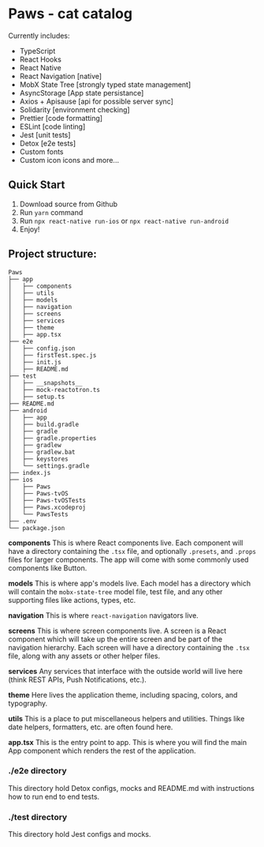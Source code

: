 # Paws - cat catalog

Currently includes:

- TypeScript
- React Hooks
- React Native
- React Navigation [native]
- MobX State Tree [strongly typed state management]
- AsyncStorage [App state persistance]
- Axios + Apisause [api for possible server sync]
- Solidarity [environment checking]
- Prettier [code formatting]
- ESLint [code linting]
- Jest [unit tests]
- Detox [e2e tests]
- Custom fonts
- Custom icon icons
  and more...

## Quick Start

1. Download source from Github
2. Run `yarn` command
3. Run `npx react-native run-ios` or `npx react-native run-android`
4. Enjoy!

## Project structure:

```
Paws
├── app
│   ├── components
│   ├── utils
│   ├── models
│   ├── navigation
│   ├── screens
│   ├── services
│   ├── theme
│   ├── app.tsx
├── e2e
│   ├── config.json
│   ├── firstTest.spec.js
│   ├── init.js
│   ├── README.md
├── test
│   ├── __snapshots__
│   ├── mock-reactotron.ts
│   ├── setup.ts
├── README.md
├── android
│   ├── app
│   ├── build.gradle
│   ├── gradle
│   ├── gradle.properties
│   ├── gradlew
│   ├── gradlew.bat
│   ├── keystores
│   └── settings.gradle
├── index.js
├── ios
│   ├── Paws
│   ├── Paws-tvOS
│   ├── Paws-tvOSTests
│   ├── Paws.xcodeproj
│   └── PawsTests
├── .env
└── package.json

```

**components**
This is where React components live. Each component will have a directory containing the `.tsx` file, and optionally `.presets`, and `.props` files for larger components. The app will come with some commonly used components like Button.

**models**
This is where app's models live. Each model has a directory which will contain the `mobx-state-tree` model file, test file, and any other supporting files like actions, types, etc.

**navigation**
This is where `react-navigation` navigators live.

**screens**
This is where screen components live. A screen is a React component which will take up the entire screen and be part of the navigation hierarchy. Each screen will have a directory containing the `.tsx` file, along with any assets or other helper files.

**services**
Any services that interface with the outside world will live here (think REST APIs, Push Notifications, etc.).

**theme**
Here lives the application theme, including spacing, colors, and typography.

**utils**
This is a place to put miscellaneous helpers and utilities. Things like date helpers, formatters, etc. are often found here.

**app.tsx** This is the entry point to app. This is where you will find the main App component which renders the rest of the application.

### ./e2e directory

This directory hold Detox configs, mocks and README.md with instructions how to run end to end tests.

### ./test directory

This directory hold Jest configs and mocks.
